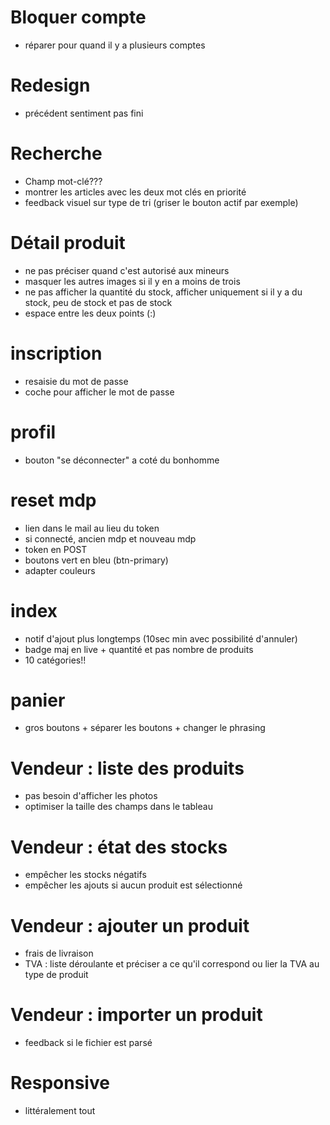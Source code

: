 # Bloquer compte
- réparer pour quand il y a plusieurs comptes
# Redesign
- précédent sentiment pas fini
# Recherche
- Champ mot-clé???
- montrer les articles avec les deux mot clés en priorité
- feedback visuel sur type de tri (griser le bouton actif par exemple)
# Détail produit
- ne pas préciser quand c'est autorisé aux mineurs
- masquer les autres images si il y en a moins de trois
- ne pas afficher la quantité du stock, afficher uniquement si il y a du stock, peu de stock et pas de stock
- espace entre les deux points (:)
# inscription
- resaisie du mot de passe
- coche pour afficher le mot de passe
# profil
- bouton "se déconnecter" a coté du bonhomme
# reset mdp
- lien dans le mail au lieu du token
- si connecté, ancien mdp et nouveau mdp
- token en POST
- boutons vert en bleu (btn-primary)
- adapter couleurs
# index
- notif d'ajout plus longtemps (10sec min avec possibilité d'annuler)
- badge maj en live + quantité et pas nombre de produits
- 10 catégories!!
# panier
- gros boutons + séparer les boutons + changer le phrasing
# Vendeur : liste des produits
- pas besoin d'afficher les photos
- optimiser la taille des champs dans le tableau
# Vendeur : état des stocks
- empêcher les stocks négatifs
- empêcher les ajouts si aucun produit est sélectionné
# Vendeur : ajouter un produit
- frais de livraison
- TVA : liste déroulante et préciser a ce qu'il correspond ou lier la TVA au type de produit
# Vendeur : importer un produit
- feedback si le fichier est parsé

# Responsive
- littéralement tout